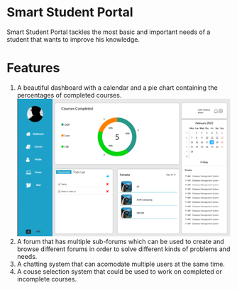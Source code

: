 # Smart Student Portal
Smart Student Portal tackles the most basic and important needs of a student that wants to improve his knowledge.

# Features
1. A beautiful dashboard with a calendar and a pie chart containing the percentages of completed courses.
![Dashboard](https://github.com/raidenblackout/Smart_Student_Portal/blob/master/Description/Images/DashboardWindow.png)
2. A forum that has multiple sub-forums which can be used to create and browse different forums in order to solve different kinds of problems and needs.
3. A chatting system that can acomodate multiple users at the same time.
4. A couse selection system that could be used to work on completed or incomplete courses.
